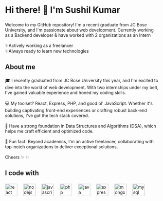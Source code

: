 <h1 align="left">Hi there! 👋 I'm Sushil Kumar</h1>

###

<p align="left">Welcome to my GitHub repository! I'm a recent graduate from JC Bose University, and I'm passionate about web development. Currently working as a Backend developer & have worked with 2 organizations as an Intern<br><br>✨Actively working as a  freelancer<br>✨Always ready to learn new technologies</p>

###

<h2 align="left">About me</h2>

###

<p align="left">🎓 I recently graduated from JC Bose University this year, and I'm excited to dive into the world of web development. With two internships under my belt, I've gained valuable experience and honed my coding skills.<br><br>💻 My toolset? React, Express, PHP, and good ol' JavaScript. Whether it's building captivating front-end experiences or crafting robust back-end solutions, I've got the tech stack covered.<br><br>🧠 Have a strong foundation in Data Structures and Algorithms (DSA), which helps me craft efficient and optimized code.<br><br>🎲 Fun fact: Beyond academics, I'm an active freelancer, collaborating with top-notch organizations to deliver exceptional solutions.<br><br>Cheers ✨ ✨</p>

###

<h2 align="left">I code with</h2>

###

<div align="left">
  <img src="https://cdn.jsdelivr.net/gh/devicons/devicon/icons/react/react-original.svg" height="40" alt="react logo"  />
  <img width="12" />
  <img src="https://cdn.jsdelivr.net/gh/devicons/devicon/icons/nodejs/nodejs-original.svg" height="40" alt="nodejs logo"  />
  <img width="12" />
  <img src="https://cdn.jsdelivr.net/gh/devicons/devicon/icons/javascript/javascript-original.svg" height="40" alt="javascript logo"  />
  <img width="12" />
  <img src="https://cdn.jsdelivr.net/gh/devicons/devicon/icons/php/php-original.svg" height="40" alt="php logo"  />
  <img width="12" />
  <img src="https://cdn.jsdelivr.net/gh/devicons/devicon/icons/java/java-original.svg" height="40" alt="java logo"  />
  <img width="12" />
  <img src="https://cdn.jsdelivr.net/gh/devicons/devicon/icons/express/express-original.svg" height="40" alt="express logo"  />
  <img width="12" />
  <img src="https://cdn.jsdelivr.net/gh/devicons/devicon/icons/mongodb/mongodb-original.svg" height="40" alt="mongodb logo"  />
  <img width="12" />
  <img src="https://cdn.jsdelivr.net/gh/devicons/devicon/icons/mysql/mysql-original.svg" height="40" alt="mysql logo"  />
</div>

###
